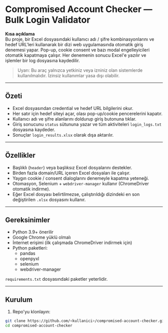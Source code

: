 # Compromised Account Checker — Bulk Login Validator

**Kısa açıklama**  
Bu proje, bir Excel dosyasındaki kullanıcı adı / şifre kombinasyonlarını ve hedef URL'leri kullanarak bir dizi web uygulamasında otomatik giriş denemesi yapar. Pop-up, cookie consent ve bazı modal engelleyicileri otomatik kapatmaya çalışır. Her denemenin sonucu Excel'e yazılır ve işlemler bir log dosyasına kaydedilir.

> Uyarı: Bu araç yalnızca yetkiniz veya izniniz olan sistemlerde kullanılmalıdır. İzinsiz kullanımlar yasa dışı olabilir.

---

## Özeti
- Excel dosyasından credential ve hedef URL bilgilerini okur.
- Her satır için hedef siteyi açar, olası pop-up/cookie pencerelerini kapatır.
- Kullanıcı adı ve şifre alanlarını doldurup giriş butonuna tıklar.
- Giriş sonucunu `status` sütununa yazar ve tüm aktiviteleri `login_logs.txt` dosyasına kaydeder.
- Sonuçlar `login_results.xlsx` olarak dışa aktarılır.

---

## Özellikler
- Başlıklı (`header`) veya başlıksız Excel dosyalarını destekler.
- Birden fazla domain/URL içeren Excel dosyaları ile çalışır.
- Yaygın cookie / consent dialoglarını denemeyle kapatma yeteneği.
- Otomasyon, Selenium + `webdriver-manager` kullanır (ChromeDriver otomatik indirme).
- Eğer Excel dosyası belirtilmezse, çalıştırıldığı dizindeki en son değiştirilen `.xlsx` dosyasını kullanır.

---

## Gereksinimler
- Python 3.9+ önerilir
- Google Chrome yüklü olmalı
- İnternet erişimi (ilk çalışmada ChromeDriver indirmek için)
- Python paketleri:
  - pandas
  - openpyxl
  - selenium
  - webdriver-manager

`requirements.txt` dosyasındaki paketler yeterlidir.

---

## Kurulum
1. Repo'yu klonlayın:
```bash
git clone https://github.com/<kullanici>/compromised-account-checker.git
cd compromised-account-checker

